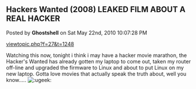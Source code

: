 ## Hackers Wanted (2008) **LEAKED FILM ABOUT A REAL HACKER**
Posted by **Ghostshell** on Sat May 22nd, 2010 10:07:28 PM

<!-- l --><a class="postlink-local" href="http://www.phx2600.org/forum/viewtopic.php?f=27&amp;t=1248">viewtopic.php?f=27&amp;t=1248</a><!-- l -->

Watching this now, tonight i think i may have a hacker movie marathon, the Hacker's Wanted has already gotten my laptop to come out, taken my router off-line and upgraded the firmware to Linux and about to put Linux on my new laptop. Gotta love movies that actually speak the truth about, well you know..... <!-- s:ugeek: --><img src="{SMILIES_PATH}/icon_e_ugeek.gif" alt=":ugeek:" title="Uber Geek" /><!-- s:ugeek: -->
